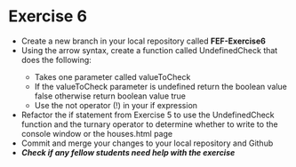# Exercise 6
<ul>
    <li>Create a new branch in your local repository called <strong>FEF-Exercise6</strong></li>
    <li>Using the arrow syntax, create a function called UndefinedCheck that does the following:</li>
    <ul>
        <li>Takes one parameter called valueToCheck</li>
        <li>If the valueToCheck parameter is undefined return the boolean value false otherwise return boolean value true</li>
        <li>Use the not operator (!) in your if expression</li>
    </ul>
    <li>Refactor the if statement from Exercise 5 to use the UndefinedCheck function and the turnary operator to determine whether to write to the console window or the houses.html page</li>
    <li>Commit and merge your changes to your local repository and Github</li>
    <li><em><strong>Check if any fellow students need help with the exercise</strong></em></li>
</ul>